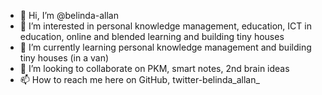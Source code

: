- 👋 Hi, I’m @belinda-allan
- 👀 I’m interested in personal knowledge management, education, ICT in education, online and blended learning and building tiny houses
- 🌱 I’m currently learning personal knowledge management and building tiny houses (in a van)
- 💞️ I’m looking to collaborate on PKM, smart notes, 2nd brain ideas
- 📫 How to reach me here on GitHub, twitter-belinda_allan_

<!---
belinda-allan/belinda-allan is a ✨ special ✨ repository because its `README.md` (this file) appears on your GitHub profile.
You can click the Preview link to take a look at your changes.
--->
